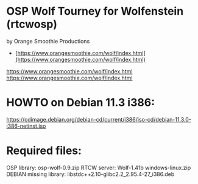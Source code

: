 # OSP Wolf Tourney for Wolfenstein (rtcwosp)

by Orange Smoothie Productions
* [https://www.orangesmoothie.com/wolf/index.html](https://www.orangesmoothie.com/wolf/index.html)

https://www.orangesmoothie.com/wolf/index.html
https://www.orangesmoothie.com/wolf/index.html

# HOWTO on Debian 11.3 i386:
https://cdimage.debian.org/debian-cd/current/i386/iso-cd/debian-11.3.0-i386-netinst.iso

# Required files:
OSP library: osp-wolf-0.9.zip
RTCW server: Wolf-1.41b windows-linux.zip
DEBIAN missing library: libstdc++2.10-glibc2.2_2.95.4-27_i386.deb
